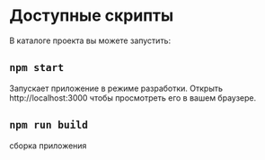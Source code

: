 
# Доступные скрипты

В каталоге проекта вы можете запустить:

## `npm start`

Запускает приложение в режиме разработки.
Открыть http://localhost:3000 чтобы просмотреть его в вашем браузере.

## `npm run build`

сборка приложения